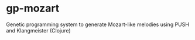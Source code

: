 # gp-mozart
Genetic programming system to generate Mozart-like melodies using PUSH and Klangmeister (Clojure)
